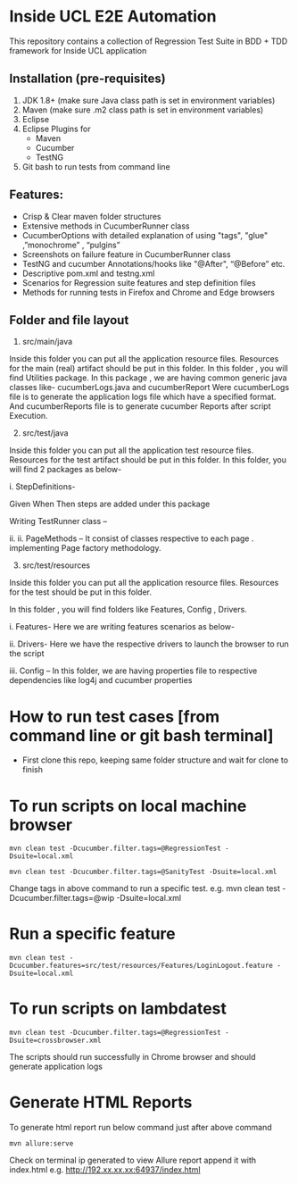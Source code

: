 
# Inside UCL E2E Automation

This repository contains a collection of Regression Test Suite in BDD + TDD framework for Inside UCL application

## Installation (pre-requisites)

1. JDK 1.8+ (make sure Java class path is set in environment variables)
2. Maven (make sure .m2 class path is set in environment variables)
3. Eclipse
4. Eclipse Plugins for
   - Maven
   - Cucumber
   - TestNG
5. Git bash to run tests from command line


## Features:

- Crisp & Clear maven folder structures
- Extensive methods in CucumberRunner class
- CucumberOptions with detailed explanation of using "tags", "glue" ,”monochrome” , “pulgins”
- Screenshots on failure feature in CucumberRunner class
- TestNG and cucumber Annotations/hooks like "@After", “@Before” etc.
- Descriptive pom.xml and testng.xml
- Scenarios for Regression suite features and step definition files
- Methods for running tests in Firefox and Chrome and Edge browsers


## Folder and file layout

1. src/main/java

  Inside this folder you can put all the application resource files. Resources for the main (real) artifact should be put in this folder.
  In this folder , you will find Utilities package. In this package , we are having common generic java classes like- cucumberLogs.java and cucumberReport
  Were cucumberLogs file is to generate the application logs file which have a specified format.
  And cucumberReports file is to generate cucumber Reports after script Execution.

2. src/test/java

  Inside this folder you can put all the application test resource files. Resources for the test artifact should be put in this folder.
  In this folder, you will find 2 packages as below-

i. StepDefinitions-

  Given When Then steps are added under this package

  Writing TestRunner class –


  ii. ii. PageMethods – It consist of classes respective to each page . implementing Page factory methodology.

3. src/test/resources

  Inside this folder you can put all the application resource files. Resources for the test  should be put in this folder.

  In this folder , you will find folders like Features, Config , Drivers.

  i. Features-  Here we are writing features scenarios as below-

  ii. Drivers- Here we have the respective drivers to launch the browser to run the script

  iii. Config – In this folder, we are having properties file to respective dependencies like log4j and cucumber properties

# How to run test cases [from command line or git bash terminal]

- First clone this repo, keeping same folder structure and wait for clone to finish

# To run scripts on local machine browser
    mvn clean test -Dcucumber.filter.tags=@RegressionTest -Dsuite=local.xml

    mvn clean test -Dcucumber.filter.tags=@SanityTest -Dsuite=local.xml

  Change tags in above command to run a specific test. e.g.
    mvn clean test -Dcucumber.filter.tags=@wip -Dsuite=local.xml

# Run a specific feature
    mvn clean test -Dcucumber.features=src/test/resources/Features/LoginLogout.feature -Dsuite=local.xml

# To run scripts on lambdatest

    mvn clean test -Dcucumber.filter.tags=@RegressionTest -Dsuite=crossbrowser.xml

  The scripts should run successfully in Chrome browser and should generate application logs

# Generate HTML Reports
  To generate html report run below command just after above command

    mvn allure:serve

  Check on terminal ip generated to view Allure report
  append it with index.html e.g. http://192.xx.xx.xx:64937/index.html
